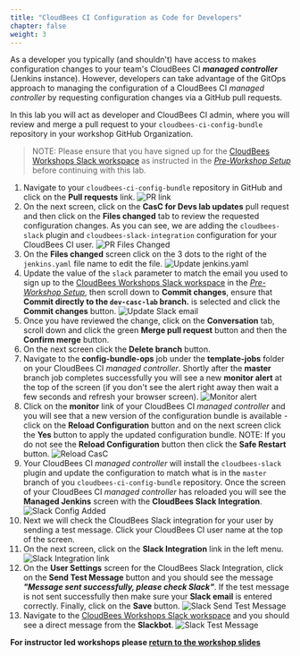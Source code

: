 ```yaml
---
title: "CloudBees CI Configuration as Code for Developers"
chapter: false
weight: 3
---
```


As a developer you typically (and shouldn't) have access to makes configuration changes to your team's CloudBees CI ***managed controller*** (Jenkins instance). However, developers can take advantage of the GitOps approach to managing the configuration of a CloudBees CI *managed controller* by requesting configuration changes via a GitHub pull requests.

In this lab you will act as developer and CloudBees CI admin, where you will review and merge a pull request to your `cloudbees-ci-config-bundle` repository in your workshop GitHub Organization.

>NOTE: Please ensure that you have signed up for the [CloudBees Workshops Slack workspace](https://app.slack.com/client/T010A455W77/) as instructed in the *[Pre-Workshop Setup](https://cloudbees-ci.labs.cb-sa.io/getting-started/pre-workshop-setup/#slack)* before continuing with this lab.

1. Navigate to your `cloudbees-ci-config-bundle` repository in GitHub and click on the **Pull requests** link. ![PR link](pr-link.png?width=50pc) 
2. On the next screen, click on the **CasC for Devs lab updates** pull request and then click on the **Files changed** tab to review the requested configuration changes. As you can see, we are adding the `cloudbees-slack` plugin and `cloudbees-slack-integration` configuration for your CloudBees CI user. ![PR Files Changed](dev-casc-changes.png?width=50pc)
3. On the **Files changed** screen click on the 3 dots to the right of the `jenkins.yaml` file name to edit the file. ![Update jenkins.yaml](update-jenkins-yaml.png?width=50pc) 
4. Update the value of the `slack` parameter to match the email you used to sign up to the [CloudBees Workshops Slack workspace](https://app.slack.com/client/T010A455W77) in the *[Pre-Workshop Setup](https://cloudbees-ci.labs.cb-sa.io/getting-started/pre-workshop-setup/#slack)*, then scroll down to **Commit changes**, ensure that **Commit directly to the `dev-casc-lab` branch.** is selected and click the **Commit changes** button. ![Update Slack email](slack-email.png?width=50pc)
5. Once you have reviewed the change, click on the **Conversation** tab, scroll down and click the green **Merge pull request** button and then the **Confirm merge** button.
6. On the next screen click the **Delete branch** button.
7. Navigate to the **config-bundle-ops** job under the **template-jobs** folder on your CloudBees CI *managed controller*. Shortly after the **master** branch job completes successfully you will see a new **monitor alert** at the top of the screen (if you don't see the alert right away then wait a few seconds and refresh your browser screen). ![Monitor alert](monitor-alert.png?width=50pc)
8. Click on the **monitor** link of your CloudBees CI *managed controller* and you will see that a new version of the configuration bundle is available - click on the **Reload Configuration** button and on the next screen click the **Yes** button to apply the updated configuration bundle. NOTE: If you do not see the **Reload Configuration** button then click the **Safe Restart** button. ![Reload CasC](reload-config.png?width=50pc)
9. Your CloudBees CI *managed controller* will install the `cloudbees-slack` plugin and update the configuration to match what is in the `master` branch of you `cloudbees-ci-config-bundle` repository. Once the screen of your CloudBees CI *managed controller* has reloaded you will see the **Managed Jenkins** screen with the **CloudBees Slack Integration**. ![Slack Config Added](slack-config-added.png?width=50pc)
10. Next we will check the CloudBees Slack integration for your user by sending a test message. Click your CloudBees CI user name at the top of the screen.
11. On the next screen, click on the **Slack Integration** link in the left menu. ![Slack Integration link](slack-integration-link.png?width=50pc)
12. On the **User Settings** screen for the CloudBees Slack Integration, click on the **Send Test Message** button and you should see the message ***"Message sent successfully, please check Slack"***. If the test message is not sent successfully then make sure your **Slack email** is entered correctly. Finally, click on the **Save** button. ![Slack Send Test Message](slack-send-test-msg.png?width=50pc)
13. Navigate to the [CloudBees Workshops Slack workspace](https://app.slack.com/client/T010A455W77/) and you should see a direct message from the **Slackbot**. ![Slack Test Message](slack-test-msg.png?width=50pc)

**For instructor led workshops please <a href="https://cloudbees-days.github.io/cloudbees-field-workshops/cloudbees-ci/#contextual-feedback-title">return to the workshop slides</a>**
